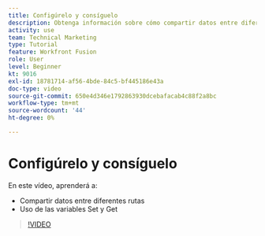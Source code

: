 ```yaml
---
title: Configúrelo y consíguelo
description: Obtenga información sobre cómo compartir datos entre diferentes rutas y utilice Set y Get variables, todas en [!DNL Adobe Workfront Fusion].
activity: use
team: Technical Marketing
type: Tutorial
feature: Workfront Fusion
role: User
level: Beginner
kt: 9016
exl-id: 18781714-af56-4bde-84c5-bf445186e43a
doc-type: video
source-git-commit: 650e4d346e1792863930dcebafacab4c88f2a8bc
workflow-type: tm+mt
source-wordcount: '44'
ht-degree: 0%

---
```


# Configúrelo y consíguelo

En este vídeo, aprenderá a:

* Compartir datos entre diferentes rutas
* Uso de las variables Set y Get

>[!VIDEO](https://video.tv.adobe.com/v/335275/?quality=12&learn=on)
